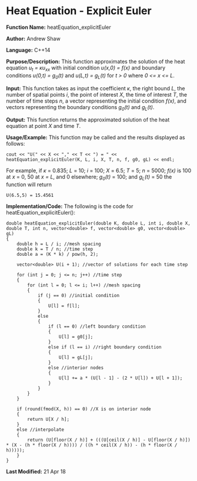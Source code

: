 # Heat Equation - Explicit Euler

**Function Name:** heatEquation_explicitEuler

**Author:** Andrew Shaw

**Language:** C++14

**Purpose/Description:** This function approximates the solution of the heat equation *u<sub>t</sub> = &kappa;u<sub>xx</sub>* with initial condition *u(x,0) = f(x)* and boundary conditions *u(0,t) = g<sub>0</sub>(t)* and *u(L,t) = g<sub>L</sub>(t)* for *t > 0* where *0 <= x <= L*.

**Input:** This function takes as input the coefficient *&kappa;*, the right bound *L*, the number of spatial points *i*, the point of interest *X*, the time of interest *T*, the number of time steps *n*, a vector representing the initial condition *f(x)*, and vectors representing the boundary conditions *g<sub>0</sub>(t)* and *g<sub>L</sub>(t)*.

**Output:** This function returns the approximated solution of the heat equation at point *X* and time *T*.

**Usage/Example:** This function may be called and the results displayed as follows:
~~~~
cout << "U(" << X << "," << T << ") = " << heatEquation_explicitEuler(K, L, i, X, T, n, f, g0, gL) << endl;
~~~~
For example, if *&kappa;* = 0.835; *L* = 10; *i* = 100; *X* = 6.5; *T* = 5; *n* = 5000; *f(x)* is 100 at *x* = 0, 50 at *x = L*, and 0 elsewhere; *g<sub>0</sub>(t)* = 100; and *g<sub>L</sub>(t)* = 50 the function will return
~~~~
U(6.5,5) = 15.4561
~~~~
**Implementation/Code:** The following is the code for heatEquation_explicitEuler():
~~~~
double heatEquation_explicitEuler(double K, double L, int i, double X, double T, int n, vector<double> f, vector<double> g0, vector<double> gL)
{
	double h = L / i; //mesh spacing
	double k = T / n; //time step
	double a = (K * k) / pow(h, 2);

	vector<double> U(i + 1); //vector of solutions for each time step

	for (int j = 0; j <= n; j++) //time step
	{
		for (int l = 0; l <= i; l++) //mesh spacing
		{
			if (j == 0) //initial condition
			{
				U[l] = f[l];
			}
			else
			{
				if (l == 0) //left boundary condition
				{
					U[l] = g0[j];
				}
				else if (l == i) //right boundary condition
				{
					U[l] = gL[j];
				}
				else //interior nodes
				{
					U[l] += a * (U[l - 1] - (2 * U[l]) + U[l + 1]);
				}
			}
		}
	}

	if (round(fmod(X, h)) == 0) //X is on interior node
	{
		return U[X / h];
	}
	else //interpolate
	{
		return (U[floor(X / h)] + (((U[ceil(X / h)] - U[floor(X / h)]) * (X - (h * floor(X / h)))) / ((h * ceil(X / h)) - (h * floor(X / h)))));
	}
}
~~~~
**Last Modified:** 21 Apr 18
